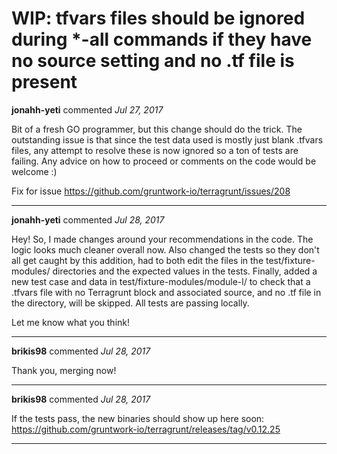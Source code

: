 # WIP: tfvars files should be ignored during *-all commands if they have no source setting and no .tf file is present

**jonahh-yeti** commented *Jul 27, 2017*

Bit of a fresh GO programmer, but this change should do the trick.  The outstanding issue is that since the test data used is mostly just blank .tfvars files, any attempt to resolve these is now ignored so a ton of tests are failing.  Any advice on how to proceed or comments on the code would be welcome :)

Fix for issue https://github.com/gruntwork-io/terragrunt/issues/208
<br />
***


**jonahh-yeti** commented *Jul 28, 2017*

Hey!  So, I made changes around your recommendations in the code.  The logic looks much cleaner overall now.  Also changed the tests so they don't all get caught by this addition, had to both edit the files in the test/fixture-modules/ directories and the expected values in the tests.  Finally, added a new test case and data in test/fixture-modules/module-l/ to check that a .tfvars file with no Terragrunt block and associated source, and no .tf file in the directory, will be skipped.  All tests are passing locally.  

Let me know what you think!  
***

**brikis98** commented *Jul 28, 2017*

Thank you, merging now!
***

**brikis98** commented *Jul 28, 2017*

If the tests pass, the new binaries should show up here soon: https://github.com/gruntwork-io/terragrunt/releases/tag/v0.12.25
***

